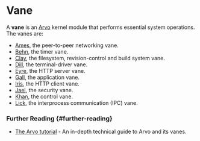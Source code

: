 # Vane

A **vane** is an [Arvo](arvo.md) kernel module that performs essential system operations. The vanes are:


- [Ames](ames.md), the peer-to-peer networking vane.
- [Behn](behn.md), the timer vane.
- [Clay](clay.md), the filesystem, revision-control and build system vane.
- [Dill](dill.md), the terminal-driver vane.
- [Eyre](eyre.md), the HTTP server vane.
- [Gall](gall.md), the application vane.
- [Iris](iris.md), the HTTP client vane.
- [Jael](jael.md), the security vane.
- [Khan](khan.md), the control vane.
- [Lick](lick.md), the interprocess communication (IPC) vane.

### Further Reading {#further-reading}

- [The Arvo tutorial](../urbit-os/kernel) - An in-depth technical guide to Arvo and its vanes.

